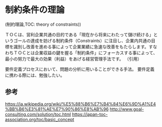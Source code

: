 # 制約条件の理論 

(制約理論,TOC: theory of constraints))

ＴＯＣは、営利企業共通の目的である「現在から将来にわたって儲け続ける」というゴールの達成を妨げる制約条件（Constraints）に注目し、企業内共通の目標を識別し改善を進める事によって企業業績に急速な改善をもたらします。すなわちＴＯＣとは企業収益の鍵を握る「制約条件」にフォーカスする事によって、最小の努力で最大の効果（利益）をあげる経営管理手法です。
（引用）

要件定義プロセスにおいて、問題の分析に用いることができる手法。
要件定義に携わる際には、勉強したい。


## 参考

https://ja.wikipedia.org/wiki/%E5%88%B6%E7%B4%84%E6%9D%A1%E4%BB%B6%E3%81%AE%E7%90%86%E8%AB%96
http://www.goal-consulting.com/solution/toc.html
https://japan-toc-association.org/toc/basic_concept
